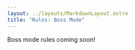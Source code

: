 ```yaml
---
layout: ../layouts/MarkdownLayout.astro
title: "Rules: Boss Mode"
---
```

<div class="border-4 border-dashed border-amber-500 p-4 text-center">
    <p>Boss mode rules coming soon!</p>
</div>

